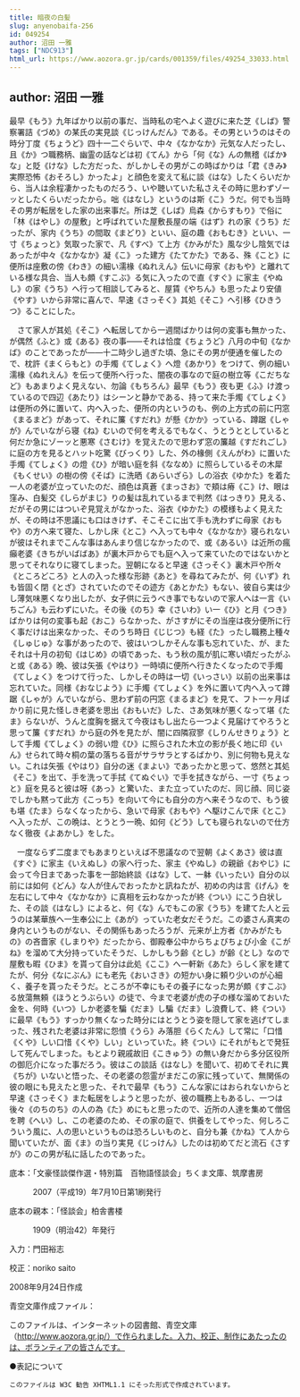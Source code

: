 ```yaml
---
title: 暗夜の白髪
slug: anyenobaifa-256
id: 049254
author: 沼田 一雅
tags: ["NDC913"]
html_url: https://www.aozora.gr.jp/cards/001359/files/49254_33033.html
---
```


## author: 沼田 一雅

最早《もう》九年ばかり以前の事だ、当時私の宅へよく遊びに来た芝《しば》警察署詰《づめ》の某氏の実見談《じっけんだん》である。その男というのはその時分丁度《ちょうど》四十一二ぐらいで、中々《なかなか》元気な人だったし、且《か》つ職務柄、幽霊の話などは初《てん》から「何《な》んの無稽《ばか》な」と貶《けな》した方だった、がしかしその男がこの時ばかりは「君《きみ》実際恐怖《おそろし》かったよ」と顔色を変えて私に談《はな》したくらいだから、当人は余程凄かったものだろう、いや聴いていた私さえその時に思わずゾーッとしたくらいだったから。咄《はなし》というのは斯《こ》うだ。何でも当時その男が転居をした家の出来事だ。所は芝《しば》烏森《からすもり》で俗に「林《はやし》の屋敷」と呼ばれていた屋敷長屋の端《はず》れの家《うち》だったが、家内《うち》の間取《まどり》といい、庭の趣《おもむき》といい、一寸《ちょっと》気取った家で、凡《すべ》て上方《かみがた》風な少し陰気ではあったが中々《なかなか》凝《こ》った建方《たてかた》である、殊《こと》に便所は座敷の傍《わき》の細い濡椽《ぬれえん》伝いに母家《おもや》と離れている様な具合、当人も頗《すこぶ》る気に入ったので直《すぐ》に家主《やぬし》の家《うち》へ行って相談してみると、屋賃《やちん》も思ったより安値《やす》いから非常に喜んで、早速《さっそく》其処《そこ》へ引移《ひきうつ》ることにした。

　さて家人が其処《そこ》へ転居してから一週間ばかりは何の変事も無かった、が偶然《ふと》或《ある》夜の事――それは恰度《ちょうど》八月の中旬《なかば》のことであったが――十二時少し過ぎた頃、急にその男が便通を催したので、枕許《まくらもと》の手燭《てしょく》へ燈《あかり》をつけて、例の細い濡椽《ぬれえん》を伝って便所へ行った、闇夜の事なので庭の樹立等《こだちなど》もあまりよく見えない、勿論《もちろん》最早《もう》夜も更《ふ》け渡っているので四辺《あたり》はシーンと静かである、持って来た手燭《てしょく》は便所の外に置いて、内へ入った、便所の内というのも、例の上方式の前に円窓《まるまど》があって、それに簾《すだれ》が懸《かか》っている、蹲踞《しゃが》んでいながら寝《ね》むいので何を考えるでもなく、うとうととしていると何だか急にゾーッと悪寒《さむけ》を覚えたので思わず窓の簾越《すだれごし》に庭の方を見るとハット吃驚《びっくり》した、外の椽側《えんがわ》に置いた手燭《てしょく》の燈《ひ》が暗い庭を斜《ななめ》に照らしているその木犀《もくせい》の樹の傍《そば》に洗晒《あらいざら》しの浴衣《ゆかた》を着た一人の老婆が立っていたのだ、顔色は真蒼《まっさお》で頬は瘠《こ》け、眼は窪み、白髪交《しらがまじ》りの髪は乱れているまで判然《はっきり》見える、だがその男にはついぞ見覚えがなかった、浴衣《ゆかた》の模様もよく見えたが、その時は不思議にも口はきけず、そこそこに出て手も洗わずに母家《おもや》の方へ来て寝た、しかし床《とこ》へ入っても中々《なかなか》寝られないが彼はそれまでこんな事はあんまり信じなかったので、或《あるい》は近所の瘋癲老婆《きちがいばばあ》が裏木戸からでも庭へ入って来ていたのではないかと思ってそれなりに寝てしまった。翌朝になると早速《さっそく》裏木戸や所々《ところどころ》と人の入った様な形跡《あと》を尋ねてみたが、何《いず》れも皆固く閉《とざ》されていたのでその迹方《あとかた》もない、彼自ら実は少し薄気味悪くなり出したが、女子供に云うべき事でもないので家人へは一言《いちごん》も云わずにいた。その後《のち》幸《さいわ》い一《ひ》と月《つき》ばかりは何の変事も起《おこ》らなかった、がさすがにその当座は夜分便所に行く事だけは出来なかった、そのうち時日《じじつ》も経《た》ったし職務上種々《しゅじゅ》な事があったので、彼はいつしかそんな事も忘れていた、が、またそれは十月の初旬《はじめ》の頃であった、もう秋の風が肌に寒い頃だったがふと或《ある》晩、彼は矢張《やはり》一時頃に便所へ行きたくなったので手燭《てしょく》をつけて行った、しかしその時は一切《いっさい》以前の出来事は忘れていた。同様《おなじよう》に手燭《てしょく》を外に置いて内へ入って蹲踞《しゃが》んでいながら、思わず前の円窓《まるまど》を見て、フト一ヶ月ばかり前に見た怪しき老婆を思出《おもいだ》した、さあ気味が悪くなって堪《たま》らないが、うんと度胸を据えて今夜はもし出たら一つよく見届けてやろうと思って簾《すだれ》から庭の外を見たが、闇に四隣寂寥《しりんせきりょう》として手燭《てしょく》の弱い燈《ひ》に照らされた木立の影が長く地に印《いん》せられて時々桐の葉の落ちる音がサラサラとするばかり、別に何物も見えない。これは矢張《やはり》自分の迷《まよい》であったかと思って、悠然と其処《そこ》を出て、手を洗って手拭《てぬぐい》で手を拭きながら、一寸《ちょっと》庭を見ると彼は呀《あっ》と驚いた、また立っていたのだ、同じ顔、同じ姿でしかも黙って此方《こっち》を向いて今にも自分の方へ来そうなので、もう彼も堪《たま》らなくなったから、急いで母家《おもや》へ駆けこんで床《とこ》へ入ったが、この晩は、とうとう一晩、如何《どう》しても寝られないので仕方なく徹夜《よあかし》をした。

　一度ならず二度までもあまりといえば不思議なので翌朝《よくあさ》彼は直《すぐ》に家主《いえぬし》の家へ行った、家主《やぬし》の親爺《おやじ》に会って今日まであった事を一部始終談《はな》して、一躰《いったい》自分の以前には如何《どん》な人が住んでおったかと訊ねたが、初めの内は言《げん》を左右にして中々《なかなか》に真相を云わなかったが終《つい》にこう白状した、その談《はなし》によると、何《な》んでもこの家《うち》を建てた人と云うのは某華族へ一生奉公に上《あが》っていた老女だそうだ。この婆さん真実の身内というものがない、その関係もあったろうが、元来が上方者《かみがたもの》の吝嗇家《しまりや》だったから、御殿奉公中からちょびちょび小金《こがね》を溜めて大分持っていたそうだ、しかしもう齢《とし》が齢《とし》なので屋敷も暇《ひま》を貰って自分は此処《ここ》へ一軒新《あた》らしく家を建てたが、何分《なにぶん》にも老先《おいさき》の短かい身に頼り少いのが心細く、養子を貰ったそうだ。ところが不幸にもその養子になった男が頗《すこぶ》る放蕩無頼《ほうとうぶらい》の徒で、今まで老婆が虎の子の様な溜めておいた金を、何時《いつ》しか老婆を騙《だま》し騙《だま》し浪費して、終《つい》に最早《もう》すっかり無くなった時分にはとうとう姿を隠して家を逃げてしまった、残された老婆は非常に怨憤《うら》み落胆《らくたん》して常に「口惜《くや》しい口惜《くや》しい」といっていた。終《つい》にそれがもとで発狂して死んでしまった。もとより親戚故旧《こきゅう》の無い身だから多分区役所の御厄介になった事だろう。彼はこの談話《はなし》を聞いて、初めてそれに異《ちが》いないと悟った、その老婆の怨霊がまだこの家に残っていて、無関係の彼の眼にも見えたと思った、それで最早《もう》こんな家にはおられないからと早速《さっそく》また転居をしようと思ったが、彼の職務上もあるし、一つは後々《のちのち》の人の為《た》めにもと思ったので、近所の人達を集めて僧侶を聘《へい》し、この老婆のため、その家の庭で、供養をしてやった、何しろこういう風に、人の思いというものは恐ろしいものと、自分も兼《かね》て人から聞いていたが、面《ま》の当り実見《じっけん》したのは初めてだと流石《さすが》のこの男が私に話したのであった。













底本：「文豪怪談傑作選・特別篇　百物語怪談会」ちくま文庫、筑摩書房


　　　2007（平成19）年7月10日第1刷発行

底本の親本：「怪談会」柏舎書楼

　　　1909（明治42）年発行

入力：門田裕志

校正：noriko saito

2008年9月24日作成

青空文庫作成ファイル：

このファイルは、インターネットの図書館、青空文庫（http://www.aozora.gr.jp/）で作られました。入力、校正、制作にあたったのは、ボランティアの皆さんです。











●表記について


	このファイルは W3C 勧告 XHTML1.1 にそった形式で作成されています。